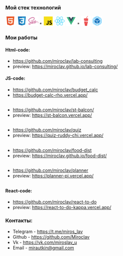 ### Мой стек технологий  
![](html.png)  ![](css.png)  ![](sass.png) *  ![](js.png) ![](react.png) ![](vue.png) *  ![](gulp.png)  ![](webpack.png)


### Мои работы 

#### Html-code:
* https://github.com/miroclav/lab-consulting  
* preview: https://miroclav.github.io/lab-consulting/

#### JS-code:
*  https://github.com/miroclav/budget_calc  
*  https://budget-calc-rho.vercel.app/
##
*  https://github.com/miroclav/st-balcon/
*  preview: https://st-balcon.vercel.app/
##
*  https://github.com/miroclav/quiz
*  preview: https://quiz-ruddy-chi.vercel.app/
##
*  https://github.com/miroclav/food-dist  
*  preview: https://miroclav.github.io/food-dist/
##
*  https://github.com/miroclav/planner
*  preview: https://planner-pi.vercel.app/
##
#### React-code:
*  https://github.com/miroclav/react-to-do
*  preview: https://react-to-do-kappa.vercel.app/

### Контакты:

* Telegram - https://t.me/miros_lav
* Github - https://github.com/Miroclav
* Vk - https://vk.com/miroslav_u
* Email - mirautkin@gmail.com

